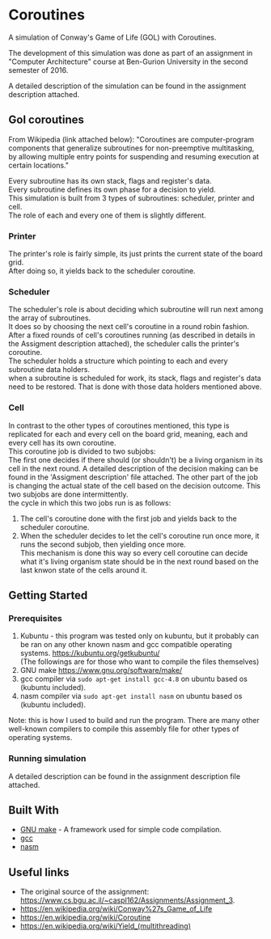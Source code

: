 # Coroutines

A simulation of Conway's Game of Life (GOL) with Coroutines.

The development of this simulation was done as part of an assignment in "Computer Architecture" course at Ben-Gurion University in the second semester of 2016.

A detailed description of the simulation can be found in the assignment description attached.

## Gol coroutines 

From Wikipedia (link attached below): "Coroutines are computer-program components that generalize subroutines for non-preemptive multitasking, by allowing multiple entry points for suspending and resuming execution at certain locations."

Every subroutine has its own stack, flags and register's data.</br>
Every subroutine defines its own phase for a decision to yield.</br>
This simulation is built from 3 types of subroutines: scheduler, printer and cell.</br>
The role of each and every one of them is slightly different.

### Printer

The printer's role is fairly simple, its just prints the current state of the board grid.</br>
After doing so, it yields back to the scheduler coroutine.

### Scheduler

The scheduler's role is about deciding which subroutine will run next among the array of subroutines.</br>
It does so by choosing the next cell's coroutine in a round robin fashion. After a fixed rounds of cell's coroutines running (as described in details in the Assigment description attached), the scheduler calls the printer's coroutine.</br>
The scheduler holds a structure which pointing to each and every subroutine data holders.</br>
when a subroutine is scheduled for work, its stack, flags and register's data need to be restored. That is done with those data holders mentioned above.

### Cell

In contrast to the other types of coroutines mentioned, this type is replicated for each and every cell on the board grid, meaning, each and every cell has its own coroutine.</br>
This coroutine job is divided to two subjobs:</br>
The first one decides if there should (or shouldn't) be a living organism in its cell in the next round. A detailed description of the decision making can be found in the 'Assigment description' file attached.
The other part of the job is changing the actual state of the cell based on the decision outcome.
This two subjobs are done intermittently.</br>
the cycle in which this two jobs run is as follows:</br>
1. The cell's coroutine done with the first job and yields back to the scheduler coroutine.
2. When the scheduler decides to let the cell's coroutine run once more, it runs the second subjob, then yielding once more.</br>
This mechanism is done this way so every cell coroutine can decide what it's living organism state should be in the next round based on the last knwon state of the cells around it.

## Getting Started
### Prerequisites

1. Kubuntu - this program was tested only on kubuntu, but it probably can be ran on any other known nasm and gcc compatible operating systems.
	https://kubuntu.org/getkubuntu/</br>
(The followings are for those who want to compile the files themselves)
2. GNU make
	https://www.gnu.org/software/make/
3. gcc compiler
	via ```sudo apt-get install gcc-4.8``` on ubuntu based os (kubuntu included).
4. nasm compiler
	via ```sudo apt-get install nasm``` on ubuntu based os (kubuntu included).
	
Note: this is how I used to build and run the program. There are many other well-known compilers to compile this assembly file for other types of operating systems.

### Running simulation

A detailed description can be found in the assignment description file attached.

## Built With

* [GNU make](https://www.gnu.org/software/make/) - A framework used for simple code compilation.
* [gcc](https://gcc.gnu.org/)
* [nasm](http://www.nasm.us/)

## Useful links

* The original source of the assignment: https://www.cs.bgu.ac.il/~caspl162/Assignments/Assignment_3.
* https://en.wikipedia.org/wiki/Conway%27s_Game_of_Life
* https://en.wikipedia.org/wiki/Coroutine
* https://en.wikipedia.org/wiki/Yield_(multithreading)
